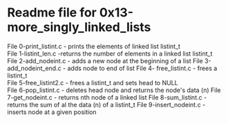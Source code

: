 # Readme file for 0x13-more_singly_linked_lists
File 0-print_listint.c - prints the elements of linked list listint_t  
File 1-listint_len.c -returns the number of elements in a linked list listint_t  
File 2-add_nodeint.c - adds a new node at the beginning of a list 
File 3-add_nodeint_end.c - adds node to end of list 
File 4- free_listint.c - frees a listint_t  
File 5-free_listint2.c - frees a listint_t and sets head to NULL  
File 6-pop_listint.c - deletes head node and returns the node's data (n) 
File 7-get_nodeint.c - returns nth node of a linked list 
File 8-sum_listint.c - returns the sum of al the data (n) of a listint_t 
File 9-insert_nodeint.c - inserts node at a given position   
